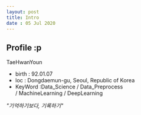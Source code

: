 ```yaml
---
layout: post
title: Intro
date : 05 Jul 2020
---
```

## Profile :p
 TaeHwanYoun
 - birth : 92.01.07
 - loc : Dongdaemun-gu, Seoul, Republic of Korea
 - KeyWord :Data_Science / Data_Preprocess <br>
            / MachineLearning / DeepLearning

*"기억하기보다, 기록하기"*
